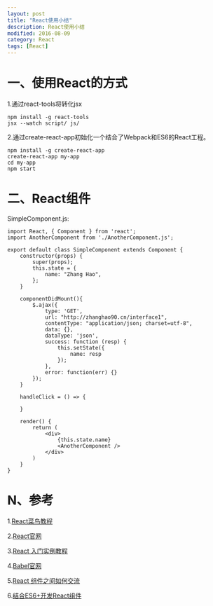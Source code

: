 ```yaml
---
layout: post
title: "React使用小结"
description: React使用小结
modified: 2016-08-09
category: React
tags: [React]
---
```


# 一、使用React的方式

1.通过react-tools将转化jsx

	npm install -g react-tools
	jsx --watch script/ js/
	
2.通过create-react-app初始化一个结合了Webpack和ES6的React工程。

    npm install -g create-react-app
    create-react-app my-app
    cd my-app
    npm start

# 二、React组件

SimpleComponent.js:

    import React, { Component } from 'react';
    import AnotherComponent from './AnotherComponent.js';

    export default class SimpleComponent extends Component {
        constructor(props) {
            super(props);
            this.state = {
                name: "Zhang Hao",
            };
        }
        
        componentDidMount(){
            $.ajax({
                type: 'GET',
                url: "http://zhanghao90.cn/interface1",
                contentType: "application/json; charset=utf-8",
                data: {},
                dataType: 'json',
                success: function (resp) {
                    this.setState({
                        name: resp
                    });
                },
                error: function(err) {}
            });
        }
        
        handleClick = () => {
        
        }

        render() {
            return (
                <div>
                    {this.state.name}
                    <AnotherComponent />
                </div>
            )
        }
    }

# N、参考

1.[React菜鸟教程](http://www.runoob.com/react/react-tutorial.html)

2.[React官网](https://reactjs.org/)

3.[React 入门实例教程](http://www.ruanyifeng.com/blog/2015/03/react.html)

4.[Babel官网](http://babeljs.io/)

5.[React 组件之间如何交流](http://www.tuicool.com/articles/AzQzEbq)

6.[结合ES6+开发React组件](http://www.oschina.net/question/2012764_242688?fromerr=FNP2HGiK)